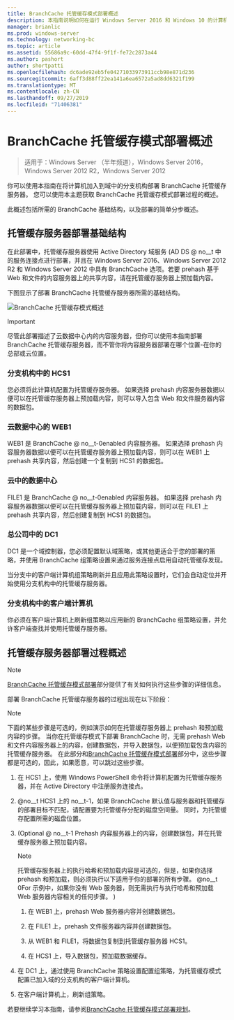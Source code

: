 ```yaml
---
title: BranchCache 托管缓存模式部署概述
description: 本指南说明如何在运行 Windows Server 2016 和 Windows 10 的计算机上以托管缓存模式部署 BranchCache
manager: brianlic
ms.prod: windows-server
ms.technology: networking-bc
ms.topic: article
ms.assetid: 55686a9c-60dd-47f4-9f1f-fe72c2873a44
ms.author: pashort
author: shortpatti
ms.openlocfilehash: dc6ade92eb5fe04271033973911ccb98e871d236
ms.sourcegitcommit: 6aff3d88ff22ea141a6ea6572a5ad8dd6321f199
ms.translationtype: MT
ms.contentlocale: zh-CN
ms.lasthandoff: 09/27/2019
ms.locfileid: "71406381"
---
```

# <a name="branchcache-hosted-cache-mode-deployment-overview"></a>BranchCache 托管缓存模式部署概述

>适用于：Windows Server （半年频道），Windows Server 2016，Windows Server 2012 R2，Windows Server 2012

你可以使用本指南在将计算机加入到域中的分支机构部署 BranchCache 托管缓存服务器。 您可以使用本主题获取 BranchCache 托管缓存模式部署过程的概述。

此概述包括所需的 BranchCache 基础结构，以及部署的简单分步概述。

## <a name="bkmk_components"></a>托管缓存服务器部署基础结构

在此部署中，托管缓存服务器使用 Active Directory 域服务 \(AD DS @ no__t 中的服务连接点进行部署，并且在 Windows Server 2016、Windows Server 2012 R2 和 Windows Server 2012 中具有 BranchCache 选项。若要 prehash 基于 Web 和文件的内容服务器上的共享内容，请在托管缓存服务器上预加载内容。

下图显示了部署 BranchCache 托管缓存服务器所需的基础结构。

![BranchCache 托管缓存模式概述](../../../media/BranchCache-Hcm-Overview/Bc-Hcm-Overview.jpg)

> [!IMPORTANT]
> 尽管此部署描述了云数据中心内的内容服务器，但你可以使用本指南部署 BranchCache 托管缓存服务器，而不管你将内容服务器部署在哪个位置-在你的总部或云位置。

### <a name="hcs1-in-the-branch-office"></a>分支机构中的 HCS1

您必须将此计算机配置为托管缓存服务器。 如果选择 prehash 内容服务器数据以便可以在托管缓存服务器上预加载内容，则可以导入包含 Web 和文件服务器内容的数据包。

### <a name="web1-in-the-cloud-data-center"></a>云数据中心的 WEB1

WEB1 是 BranchCache @ no__t-0enabled 内容服务器。 如果选择 prehash 内容服务器数据以便可以在托管缓存服务器上预加载内容，则可以在 WEB1 上 prehash 共享内容，然后创建一个复制到 HCS1 的数据包。

### <a name="file1-in-the-cloud-data-center"></a>云中的数据中心

FILE1 是 BranchCache @ no__t-0enabled 内容服务器。 如果选择 prehash 内容服务器数据以便可以在托管缓存服务器上预加载内容，则可以在 FILE1 上 prehash 共享内容，然后创建复制到 HCS1 的数据包。
  
### <a name="dc1-in-the-main-office"></a>总公司中的 DC1

DC1 是一个域控制器，您必须配置默认域策略，或其他更适合于您的部署的策略，并使用 BranchCache 组策略设置来通过服务连接点启用自动托管缓存发现。

当分支中的客户端计算机组策略刷新并且应用此策略设置时，它们会自动定位并开始使用分支机构中的托管缓存服务器。

### <a name="client-computers-in-the-branch-office"></a>分支机构中的客户端计算机

你必须在客户端计算机上刷新组策略以应用新的 BranchCache 组策略设置，并允许客户端查找并使用托管缓存服务器。

## <a name="bkmk_overview"></a>托管缓存服务器部署过程概述

>[!NOTE]
>[BranchCache 托管缓存模式部署](4-Bc-Hcm-Deployment.md)部分提供了有关如何执行这些步骤的详细信息。

部署 BranchCache 托管缓存服务器的过程出现在以下阶段：

>[!NOTE]
>下面的某些步骤是可选的，例如演示如何在托管缓存服务器上 prehash 和预加载内容的步骤。 当你在托管缓存模式下部署 BranchCache 时，无需 prehash Web 和文件内容服务器上的内容，创建数据包，并导入数据包，以便预加载包含内容的托管缓存服务器。 在此部分和[BranchCache 托管缓存模式部署](4-Bc-Hcm-Deployment.md)部分中，这些步骤都是可选的，因此，如果愿意，可以跳过这些步骤。

1. 在 HCS1 上，使用 Windows PowerShell 命令将计算机配置为托管缓存服务器，并在 Active Directory 中注册服务连接点。

2. @no__t HCS1 上的 no__t-1，如果 BranchCache 默认值与服务器和托管缓存的部署目标不匹配，请配置要为托管缓存分配的磁盘空间量。 同时，为托管缓存配置所需的磁盘位置。

3. \(Optional @ no__t-1 Prehash 内容服务器上的内容，创建数据包，并在托管缓存服务器上预加载内容。

    > [!NOTE]
    > 托管缓存服务器上的执行哈希和预加载内容是可选的，但是，如果你选择 prehash 和预加载，则必须执行以下适用于你的部署的所有步骤。 @no__t 0For 示例中，如果你没有 Web 服务器，则无需执行与执行哈希和预加载 Web 服务器内容相关的任何步骤。 \)

    1. 在 WEB1 上，prehash Web 服务器内容并创建数据包。

    2. 在 FILE1 上，prehash 文件服务器内容并创建数据包。

    3. 从 WEB1 和 FILE1，将数据包复制到托管缓存服务器 HCS1。

    4. 在 HCS1 上，导入数据包，预加载数据缓存。

4. 在 DC1 上，通过使用 BranchCache 策略设置配置组策略，为托管缓存模式配置已加入域的分支机构的客户端计算机。

5. 在客户端计算机上，刷新组策略。

若要继续学习本指南，请参阅[BranchCache 托管缓存模式部署规划](3-Bc-Hcm-Plan.md)。